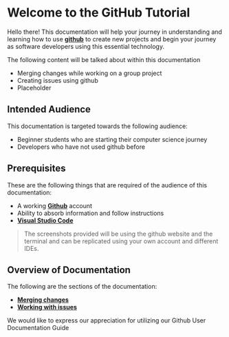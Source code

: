 # Welcome to the GitHub Tutorial

Hello there! This documentation will help your journey in understanding and learning how to use [**github**](https://github.com/) to create new projects and begin your journey as software developers using this essential technology.

The following content will be talked about within this documentation

- Merging changes while working on a group project
- Creating issues using github
- Placeholder

## Intended Audience

This documentation is targeted towards the following audience:
- Beginner students who are starting their computer science journey
- Developers who have not used github before

## Prerequisites

These are the following things that are required of the audience of this documentation:
- A working [**Github**](https://github.com/login) account
- Ability to absorb information and follow instructions
- [**Visual Studio Code**](https://code.visualstudio.com/download)

> The screenshots provided will be using the github website and the terminal and can be replicated using your own account and different IDEs.

## Overview of Documentation

The following are the sections of the documentation:

- **[Merging changes](pages/#)**
- **[Working with issues](pages/issues.md)**



We would like to express our appreciation for utilizing our Github User Documentation Guide 